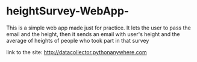# heightSurvey-WebApp-
This is a simple web app made just for practice. It lets the user to pass the email and the height, then it sends an email with user's height and 
the average of heights of people who took part in that survey

link to the site:
http://datacollector.pythonanywhere.com

